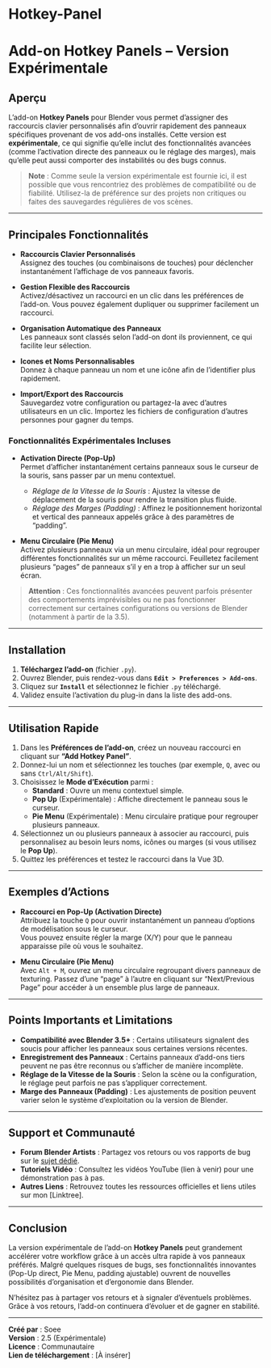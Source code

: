 # Hotkey-Panel

# Add-on **Hotkey Panels** – Version Expérimentale

## Aperçu

L’add-on **Hotkey Panels** pour Blender vous permet d’assigner des raccourcis clavier personnalisés afin d’ouvrir rapidement des panneaux spécifiques provenant de vos add-ons installés. Cette version est **expérimentale**, ce qui signifie qu’elle inclut des fonctionnalités avancées (comme l’activation directe des panneaux ou le réglage des marges), mais qu’elle peut aussi comporter des instabilités ou des bugs connus.

> **Note** : Comme seule la version expérimentale est fournie ici, il est possible que vous rencontriez des problèmes de compatibilité ou de fiabilité. Utilisez-la de préférence sur des projets non critiques ou faites des sauvegardes régulières de vos scènes.

---

## Principales Fonctionnalités

- **Raccourcis Clavier Personnalisés**  
  Assignez des touches (ou combinaisons de touches) pour déclencher instantanément l’affichage de vos panneaux favoris.

- **Gestion Flexible des Raccourcis**  
  Activez/désactivez un raccourci en un clic dans les préférences de l’add-on. Vous pouvez également dupliquer ou supprimer facilement un raccourci.

- **Organisation Automatique des Panneaux**  
  Les panneaux sont classés selon l’add-on dont ils proviennent, ce qui facilite leur sélection.

- **Icones et Noms Personnalisables**  
  Donnez à chaque panneau un nom et une icône afin de l’identifier plus rapidement.

- **Import/Export des Raccourcis**  
  Sauvegardez votre configuration ou partagez-la avec d’autres utilisateurs en un clic. Importez les fichiers de configuration d’autres personnes pour gagner du temps.

### Fonctionnalités Expérimentales Incluses

- **Activation Directe (Pop-Up)**  
  Permet d’afficher instantanément certains panneaux sous le curseur de la souris, sans passer par un menu contextuel.  
  - *Réglage de la Vitesse de la Souris* : Ajustez la vitesse de déplacement de la souris pour rendre la transition plus fluide.  
  - *Réglage des Marges (Padding)* : Affinez le positionnement horizontal et vertical des panneaux appelés grâce à des paramètres de “padding”.

- **Menu Circulaire (Pie Menu)**  
  Activez plusieurs panneaux via un menu circulaire, idéal pour regrouper différentes fonctionnalités sur un même raccourci. Feuilletez facilement plusieurs “pages” de panneaux s’il y en a trop à afficher sur un seul écran.

> **Attention** : Ces fonctionnalités avancées peuvent parfois présenter des comportements imprévisibles ou ne pas fonctionner correctement sur certaines configurations ou versions de Blender (notamment à partir de la 3.5).

---

## Installation

1. **Téléchargez l’add-on** (fichier `.py`).
2. Ouvrez Blender, puis rendez-vous dans **`Edit > Preferences > Add-ons`**.
3. Cliquez sur **`Install`** et sélectionnez le fichier `.py` téléchargé.
4. Validez ensuite l’activation du plug-in dans la liste des add-ons.

---

## Utilisation Rapide

1. Dans les **Préférences de l’add-on**, créez un nouveau raccourci en cliquant sur **“Add Hotkey Panel”**.  
2. Donnez-lui un nom et sélectionnez les touches (par exemple, `Q`, avec ou sans `Ctrl/Alt/Shift`).  
3. Choisissez le **Mode d’Exécution** parmi :  
   - **Standard** : Ouvre un menu contextuel simple.  
   - **Pop Up** (Expérimentale) : Affiche directement le panneau sous le curseur.  
   - **Pie Menu** (Expérimentale) : Menu circulaire pratique pour regrouper plusieurs panneaux.  
4. Sélectionnez un ou plusieurs panneaux à associer au raccourci, puis personnalisez au besoin leurs noms, icônes ou marges (si vous utilisez le **Pop Up**).  
5. Quittez les préférences et testez le raccourci dans la Vue 3D.

---

## Exemples d’Actions

- **Raccourci en Pop-Up (Activation Directe)**  
  Attribuez la touche `Q` pour ouvrir instantanément un panneau d’options de modélisation sous le curseur.  
  Vous pouvez ensuite régler la marge (X/Y) pour que le panneau apparaisse pile où vous le souhaitez.

- **Menu Circulaire (Pie Menu)**  
  Avec `Alt + M`, ouvrez un menu circulaire regroupant divers panneaux de texturing. Passez d’une “page” à l’autre en cliquant sur “Next/Previous Page” pour accéder à un ensemble plus large de panneaux.

---

## Points Importants et Limitations

- **Compatibilité avec Blender 3.5+** : Certains utilisateurs signalent des soucis pour afficher les panneaux sous certaines versions récentes.  
- **Enregistrement des Panneaux** : Certains panneaux d’add-ons tiers peuvent ne pas être reconnus ou s’afficher de manière incomplète.  
- **Réglage de la Vitesse de la Souris** : Selon la scène ou la configuration, le réglage peut parfois ne pas s’appliquer correctement.  
- **Marge des Panneaux (Padding)** : Les ajustements de position peuvent varier selon le système d’exploitation ou la version de Blender.

---

## Support et Communauté

- **Forum Blender Artists** : Partagez vos retours ou vos rapports de bug sur le [sujet dédié](https://blenderartists.org/t/hotkey-panels-feedback/1542369?u=soee).  
- **Tutoriels Vidéo** : Consultez les vidéos YouTube (lien à venir) pour une démonstration pas à pas.  
- **Autres Liens** : Retrouvez toutes les ressources officielles et liens utiles sur mon [Linktree].

---

## Conclusion

La version expérimentale de l’add-on **Hotkey Panels** peut grandement accélérer votre workflow grâce à un accès ultra rapide à vos panneaux préférés. Malgré quelques risques de bugs, ses fonctionnalités innovantes (Pop-Up direct, Pie Menu, padding ajustable) ouvrent de nouvelles possibilités d’organisation et d’ergonomie dans Blender.

N’hésitez pas à partager vos retours et à signaler d’éventuels problèmes. Grâce à vos retours, l’add-on continuera d’évoluer et de gagner en stabilité.

---

**Créé par** : Soee  
**Version** : 2.5 (Expérimentale)  
**Licence** : Communautaire  
**Lien de téléchargement** : [À insérer]
